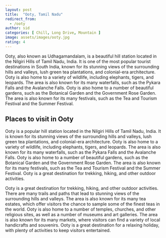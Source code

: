 ```yaml
---
layout: post
title:  "Ooty, Tamil Nadu"
redirect_from:
  - /ooty
author: sid
categories: [ Chill, Long Drive, Mountain ]
image: assets/images/ooty.jpg
rating: 4
---
```

Ooty, also known as Udhagamandalam, is a beautiful hill station located in the Nilgiri Hills of Tamil Nadu, India. It is one of the most popular tourist destinations in South India, known for its stunning views of the surrounding hills and valleys, lush green tea plantations, and colonial-era architecture. Ooty is also home to a variety of wildlife, including elephants, tigers, and leopards. The area is also known for its many waterfalls, such as the Pykara Falls and the Avalanche Falls. Ooty is also home to a number of beautiful gardens, such as the Botanical Garden and the Government Rose Garden. The area is also known for its many festivals, such as the Tea and Tourism Festival and the Summer Festival.

<h2>Places to visit in Ooty</h2>

Ooty is a popular hill station located in the Nilgiri Hills of Tamil Nadu, India. It is known for its stunning views of the surrounding hills and valleys, lush green tea plantations, and colonial-era architecture. Ooty is also home to a variety of wildlife, including elephants, tigers, and leopards. The area is also known for its many waterfalls, such as the Pykara Falls and the Avalanche Falls. Ooty is also home to a number of beautiful gardens, such as the Botanical Garden and the Government Rose Garden. The area is also known for its many festivals, such as the Tea and Tourism Festival and the Summer Festival. Ooty is a great destination for trekking, hiking, and other outdoor activities.

Ooty is a great destination for trekking, hiking, and other outdoor activities. There are many trails and paths that lead to stunning views of the surrounding hills and valleys. The area is also known for its many tea estates, which offer visitors the chance to sample some of the finest teas in the world. Ooty is also home to a number of temples, churches, and other religious sites, as well as a number of museums and art galleries. The area is also known for its many markets, where visitors can find a variety of local handicrafts and souvenirs. Ooty is a great destination for a relaxing holiday, with plenty of activities to keep visitors entertained.


<div class="pa-carousel-widget" style="width:100%; height:480px; display:none;"
  data-link="https://traveltriangle.com/blog/things-to-do-in-ooty/"
  data-title="Ooty, Tamil Nadu"
  data-description="Chill, Long Drive, Mountain"
  data-delay="3">
  <object data="https://lh3.googleusercontent.com/flo9WZYgGZxeEHiV0Z4DHRdkhDZXtnTbiaWHqAklJnD-Q8gASuwL6XuobHwHHXoxHvnxsnrP_FqnE_YQTj6546gbSZILVpyLdxASbXVAN-S5FF8d30n_xw9sqBx4BIdaExMlEazG0TQ=w1920-h1080"></object>
  <object data="https://lh3.googleusercontent.com/EJuF9J2fwt5pBF50l2sy4ZayPySXseVWZtZmKhWBBGopYKwj82h0iwNE9mqu8MZUQXuf0pUOzfFuT17Q4hkNLYWlnMXEo9e2Ua9p3NK5E5iuTNxSkc-oURnpB4QXYBwkprOjGgaoByo=w1920-h1080"></object>
  <object data="https://lh3.googleusercontent.com/XC4vD3_jGnkIKQy4Cy1vG9n5yx2T3xTnvlLz1bMbG8XA6ZRgLxUQu45Lm2fuvV5--4zBm-9BX-A9VtxJ8nntYoocGtR0GliZ351MyNgVw--KCgPdEuEAxP7Wbu3-Aiwt7XcqMtAYnR0=w1920-h1080"></object>
  <object data="https://lh3.googleusercontent.com/ok-gRjoj_XWTXE0N-LPgg64EkezIvPGtCGPDOam8q31OhTInOlajRIAjeSh-hjqPP80WjDgU9E2FX7FLZRV4Rf0wcKqEad2BtEBoiVYDLmuBnZBvj643xNuZPH8PqfgpxYjgyjSjYK0=w1920-h1080"></object>
  <object data="https://lh3.googleusercontent.com/Qskdc6L82IX5J_j7_bXnVt2WTVgNzeD0yEiUwQvZVND0S63Skh2E793Lz0x6q2geNzySOeJjn-E1Aymdwe3SJjrISzoOkNSlHsqOuvkWvbfIPbmngXlXvahgw1mbcozDihw616IkiJo=w1920-h1080"></object>
  <object data="https://lh3.googleusercontent.com/HNhPmxftvF5ujA0rddNKvZ-2Gau8rlFHEDNK0Zp6YWmYOCdV1XiZrYPMlPCI5NmfY6x1n0xO4sHk3h3B3DDl9hemT4DxUjnY7eqrPHP36FyOD57-4Z2PizBx6AiYJngk5evblgj3OOw=w1920-h1080"></object>
  <object data="https://lh3.googleusercontent.com/eQGnQg4MXFmizdjyTYyvoBNAJeG7ZYfI8V3_9evXxX3FwjP7ETAIiFJ-fDgWC9g3XQxhQPz-Pu040HeycfPUVjvSDANQ32rbFaqO0fMM2rOySVaFJSYs3UaDdTL9SeqHOM7jWdZ2ymc=w1920-h1080"></object>
  <object data="https://lh3.googleusercontent.com/Zms8WwQybEZTQ1oINxNXzyA5YItxF4Uf4KpwJS2pOIoQKCZpAvpGvNOby-KlqO71kpoFuXf3NjPloXWSk0-kQiVE2LKfip3aNO4I03IOhMhY6dl0VXWtIfnoH8mTJDC_sK0ahQhuK0I=w1920-h1080"></object>
  <object data="https://lh3.googleusercontent.com/TigkKbxplrH21Nkd_Z9I8hdl6IvWiAA6f3Z0jjTT5f0I_YGcvweG2OykF-XBW2JfpKAFon4IoDhCRwgEgTVvBZK0XeehgD3bi9uMKztRUDYoLzgeRdMcjXYYbkz7V1W7HhIgpjikqSU=w1920-h1080"></object>
  <object data="https://lh3.googleusercontent.com/BEeucEuhHOADFNMFPj7qBk81GKtffQFYxKqKJKCI89sHjrlBzGChRu648ODAeKGwFcj_5QkQtxsBuXnE1wkmeLSx9nnFyQUyaBJjEn0VorYFhNyG9ZBKG_ZwCXeHYD80Mtb3m4xMsrY=w1920-h1080"></object>
  <object data="https://lh3.googleusercontent.com/92WjGRn5NSf3paJ3OiMdTsIY3B9uom0PwLQUmUZisKRNGkBCgTKAPPTOnO62K1w8Lu_CTXYog84bhM34Oy9psVlYAKdK4tAQHAmgW6XQ7xyMjjvsIJXq2FAxZVm9zA2OX_DtmviEz6E=w1920-h1080"></object>
  <object data="https://lh3.googleusercontent.com/5r66rVM6FRxVrIul9CxxUNuzx81QQUil9atS48WF5vq4ffWeysjbI7tOZzRgtib5AJLqZwao3PUyqaEvbllXLFiRHk1D1LRDMOo2rci8hwDKXJ1v2HWPLVvzMqsxz0W5M7XmXYTAla8=w1920-h1080"></object>
  <object data="https://lh3.googleusercontent.com/cxwhKjv1_1MJwQalgLjVaT3ZooTPxaAyV5se4gxGIt_mD4BoQXzqfJ99j9xXOGfwHNjQ8S1BsTekfXjPkAHS6S8Ta9WBIefoO72UFiqBgN3c7WwQ1KfaxRLI2S9x6YxQKvSGxBHGq3k=w1920-h1080"></object>
  <object data="https://lh3.googleusercontent.com/O6919EHMlI99DyHO0BP8rIRmYmgWDJpg5Hvzlx9mPQU0FUVQh4gh3vM9YR090qTnqSxy-CiqQTjCDMPVembGJP8RBLvecgyXuWotADbIggHBsc0eeSSFXr6lgCyJdOf9AjEa24qpUEM=w1920-h1080"></object>
  <object data="https://lh3.googleusercontent.com/gVbzwvWl8LshXgFOKjqrmu_s4q-kFQOKBpKetBrnUplqQIy63T_qXRUVeGSakjDxBvBn3ebhCd6v26szD-fzJ__CZFk4BkQrzi5WN4Ap6t5xEffLVsgWirZHXapBHWKeQ6CM9Ips16I=w1920-h1080"></object>
  <object data="https://lh3.googleusercontent.com/2uouFzuuBJa3FfXn-H3iwXuNhaJcSiL5m1XRTj2-CU6b10yw4OqC5efkwC3IaoHvmKCM79oUr3QAKBNS3tGt3g6jJrblRg3AS9Na2qLtFdHADMzA5WSwDiWH6d1hA6eqYxEyChpRz9g=w1920-h1080"></object>
</div>
